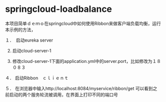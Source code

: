 # springcloud-loadbalance

本项目简单ｄｅｍｏ在springcloud中如何使用Ribbon来做客户端负载均衡，运行本示例的方法，

  １．　启动eureka server
  
  2. 启动cloud-server-1
  
  3. 修改cloud-server-1下面的application.yml中的server.port，比如修改为１８０８３
  
  ４． 启动Ribbon　ｃｌｉｅｎｔ
  
  ５． 在浏览器中输入http://localhost:8084/myservice/ribbon/get
     可以看到之前启动的两个服务轮流被调用，在界面上打印不同的端口号
 
